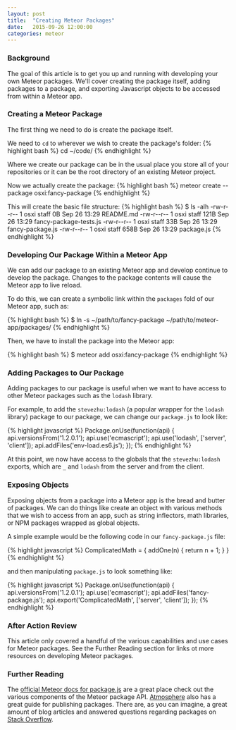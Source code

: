 ```yaml
---
layout: post
title:  "Creating Meteor Packages"
date:   2015-09-26 12:00:00
categories: meteor
---
```

### Background

The goal of this article is to get you up and running with developing your own Meteor packages. We'll cover creating the package itself, adding packages to a package, and exporting Javascript objects to be accessed from within a Meteor app.

### Creating a Meteor Package

The first thing we need to do is create the package itself.

We need to `cd` to wherever we wish to create the package's folder:
{% highlight bash %}
cd ~/code/
{% endhighlight %}

Where we create our package can be in the usual place you store all of your repositories or it can be the root directory of an existing Meteor project.

Now we actually create the package:
{% highlight bash %}
meteor create --package osxi:fancy-package
{% endhighlight %}

This will create the basic file structure:
{% highlight bash %}
$ ls -alh
-rw-r--r-- 1 osxi staff   0B Sep 26 13:29 README.md
-rw-r--r-- 1 osxi staff 121B Sep 26 13:29 fancy-package-tests.js
-rw-r--r-- 1 osxi staff  33B Sep 26 13:29 fancy-package.js
-rw-r--r-- 1 osxi staff 658B Sep 26 13:29 package.js
{% endhighlight %}

### Developing Our Package Within a Meteor App

We can add our package to an existing Meteor app and develop continue to develop the package. Changes to the package contents will cause the Meteor app to live reload.

To do this, we can create a symbolic link within the `packages` fold of our Meteor app, such as:

{% highlight bash %}
$ ln -s ~/path/to/fancy-package ~/path/to/meteor-app/packages/
{% endhighlight %}

Then, we have to install the package into the Meteor app:

{% highlight bash %}
$ meteor add osxi:fancy-package
{% endhighlight %}

### Adding Packages to Our Package

Adding packages to our package is useful when we want to have access to other Meteor packages such as the `lodash` library.

For example, to add the `stevezhu:lodash` (a popular wrapper for the `lodash` library) package to our package, we can change our `package.js` to look like:

{% highlight javascript %}
Package.onUse(function(api) {
  api.versionsFrom('1.2.0.1');
  api.use('ecmascript');
  api.use('lodash', ['server', 'client']);
  api.addFiles('env-load.es6.js');
});
{% endhighlight %}

At this point, we now have access to the globals that the `stevezhu:lodash` exports, which are `_` and `lodash` from the server and from the client.

### Exposing Objects

Exposing objects from a package into a Meteor app is the bread and butter of packages. We can do things like create an object with various methods that we wish to access from an app, such as string inflectors, math libraries, or NPM packages wrapped as global objects.

A simple example would be the following code in our `fancy-package.js` file:

{% highlight javascript %}
ComplicatedMath = {
  addOne(n) {
    return n + 1;
  }
}
{% endhighlight %}

and then manipulating `package.js` to look something like:

{% highlight javascript %}
Package.onUse(function(api) {
  api.versionsFrom('1.2.0.1');
  api.use('ecmascript');
  api.addFiles('fancy-package.js');
  api.export('ComplicatedMath', ['server', 'client']);
});
{% endhighlight %}

### After Action Review

This article only covered a handful of the various capabilities and use cases for Meteor packages. See the Further Reading section for links ot more resources on developing Meteor packages.

### Further Reading

The [official Meteor docs for package.js][packagejs] are a great place check out the various components of the Meteor package API. [Atmosphere][atmosphere] also has a great guide for publishing packages. There are, as you can imagine, a great amount of blog articles and answered questions regarding packages on [Stack Overflow][stackoverflow].

[packagejs]: http://docs.meteor.com/#/full/packagejs
[atmosphere]: https://atmospherejs.com/i/publishing
[stackoverflow]: http://stackoverflow.com/search?q=meteor+package

